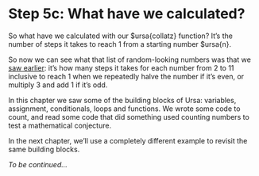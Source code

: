 # Step 5c: What have we calculated?

So what have we calculated with our $ursa{collatz} function? It’s the number of steps it takes to reach 1 from a starting number $ursa{n}.

So now we can see what that list of random-looking numbers was that we [saw earlier](../003-lets-learn-ursa/003c-a-range-of-answers.md): it’s how many steps it takes for each number from 2 to 11 inclusive to reach 1 when we repeatedly halve the number if it’s even, or multiply 3 and add 1 if it’s odd.

In this chapter we saw some of the building blocks of Ursa: variables, assignment, conditionals, loops and functions. We wrote some code to count, and read some code that did something used counting numbers to test a mathematical conjecture.

In the next chapter, we’ll use a completely different example to revisit the same building blocks.

*To be continued…*
<!-- $nextstep{005c-what-have-we-calculated.md,What have we calculated?} -->